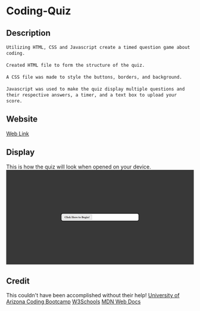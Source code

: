 # Coding-Quiz

## Description

    Utilizing HTML, CSS and Javascript create a timed question game about coding.

    Created HTML file to form the structure of the quiz.

    A CSS file was made to style the buttons, borders, and background.

    Javascript was used to make the quiz display multiple questions and their respective answers, a timer, and a text box to upload your score.

## Website

[Web Link](https://nkepers.github.io/Coding-Quiz/ "Coding-Quiz")

## Display

This is how the quiz will look when opened on your device.
    ![Screenshot of Web Page](./assets/images/Coding-Quiz.png)

## Credit
This couldn't have been accomplished without their help!
[University of Arizona Coding Bootcamp](https://courses.bootcamp.com "UofA")
[W3Schools](https://www.w3schools.com/ "W3Schools")
[MDN Web Docs](https://developer.mozilla.org/en-US/ "MDN Web Docs")